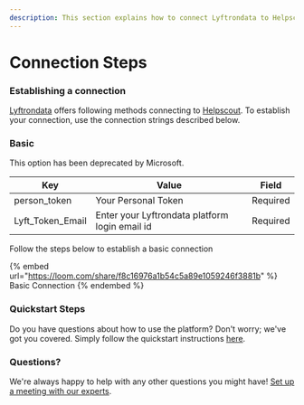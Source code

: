 ```yaml
---
description: This section explains how to connect Lyftrondata to Helpscout.
---
```


# Connection Steps

### Establishing a connection

[Lyftrondata](https://www.lyftrondata.com) offers following methods connecting to [Helpscout](https://www.lyftrondata.com/integration/business-analytics/helpscout/). To establish your connection, use the connection strings described below.

### Basic

This option has been deprecated by Microsoft.

| Key                | Value                                          | Field    |
| ------------------ | ---------------------------------------------- | -------- |
| person\_token      | Your Personal Token                            | Required |
| Lyft\_Token\_Email | Enter your Lyftrondata platform login email id | Required |

Follow the steps below to establish a basic connection

{% embed url="https://loom.com/share/f8c16976a1b54c5a89e1059246f3881b" %}
Basic Connection
{% endembed %}

### Quickstart Steps

Do you have questions about how to use the platform? Don't worry; we've got you covered. Simply follow the quickstart instructions [here](README.md).

### Questions? <a href="#questions" id="questions"></a>

We're always happy to help with any other questions you might have! [Set up a meeting with our experts](https://www.lyftrondata.com/book-a-meeting/).

